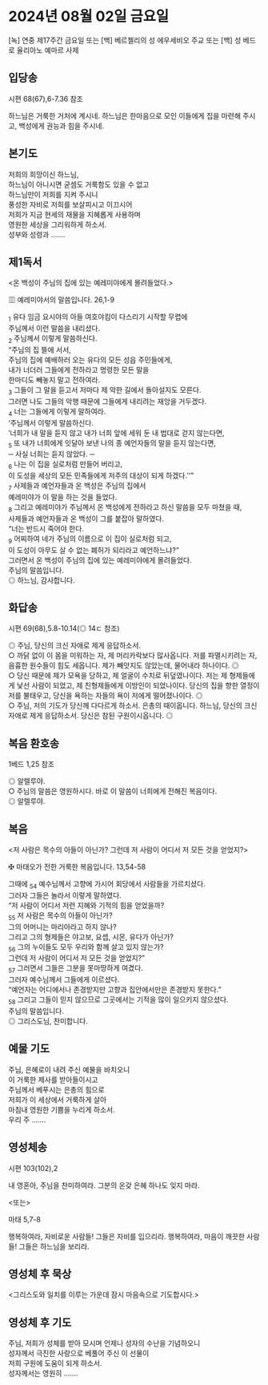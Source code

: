 # 2024년 08월 02일 금요일

[녹] 연중 제17주간 금요일 또는 [백] 베르첼리의 성 에우세비오 주교 또는 [백] 성 베드로 율리아노 예마르 사제  


## 입당송

시편 68(67),6-7.36 참조

하느님은 거룩한 거처에 계시네. 하느님은 한마음으로 모인 이들에게 집을 마련해 주시고, 백성에게 권능과 힘을 주시네.  
  
## 본기도

저희의 희망이신 하느님,  
하느님이 아니시면 굳셈도 거룩함도 있을 수 없고  
하느님만이 저희를 지켜 주시니  
풍성한 자비로 저희를 보살피시고 이끄시어  
저희가 지금 현세의 재물을 지혜롭게 사용하며  
영원한 세상을 그리워하게 하소서.  
성부와 성령과 …….  
  
## 제1독서

<온 백성이 주님의 집에 있는 예레미야에게 몰려들었다.>

▥ 예레미야서의 말씀입니다. 26,1-9

<sub>1</sub> 유다 임금 요시야의 아들 여호야킴이 다스리기 시작할 무렵에  
주님께서 이런 말씀을 내리셨다.  
<sub>2</sub> 주님께서 이렇게 말씀하신다.  
“주님의 집 뜰에 서서,  
주님의 집에 예배하러 오는 유다의 모든 성읍 주민들에게,  
내가 너더러 그들에게 전하라고 명령한 모든 말을  
한마디도 빼놓지 말고 전하여라.  
<sub>3</sub> 그들이 그 말을 듣고서 저마다 제 악한 길에서 돌아설지도 모른다.  
그러면 나도 그들의 악행 때문에 그들에게 내리려는 재앙을 거두겠다.  
<sub>4</sub> 너는 그들에게 이렇게 말하여라.  
‘주님께서 이렇게 말씀하신다.  
′너희가 내 말을 듣지 않고 내가 너희 앞에 세워 둔 내 법대로 걷지 않는다면,  
<sub>5</sub> 또 내가 너희에게 잇달아 보낸 나의 종 예언자들의 말을 듣지 않는다면,  
─ 사실 너희는 듣지 않았다. ─  
<sub>6</sub> 나는 이 집을 실로처럼 만들어 버리고,  
이 도성을 세상의 모든 민족들에게 저주의 대상이 되게 하겠다.′’”  
<sub>7</sub> 사제들과 예언자들과 온 백성은 주님의 집에서  
예레미야가 이 말을 하는 것을 들었다.  
<sub>8</sub> 그리고 예레미야가 주님께서 온 백성에게 전하라고 하신 말씀을 모두 마쳤을 때,  
사제들과 예언자들과 온 백성이 그를 붙잡아 말하였다.  
“너는 반드시 죽어야 한다.  
<sub>9</sub> 어찌하여 네가 주님의 이름으로 이 집이 실로처럼 되고,  
이 도성이 아무도 살 수 없는 폐허가 되리라고 예언하느냐?”  
그러면서 온 백성이 주님의 집에 있는 예레미야에게 몰려들었다.  
주님의 말씀입니다.  
◎ 하느님, 감사합니다.  
  
## 화답송

시편 69(68),5.8-10.14(◎ 14ㄷ 참조)

◎ 주님, 당신의 크신 자애로 제게 응답하소서.  
○ 까닭 없이 이 몸을 미워하는 자, 제 머리카락보다 많사옵니다. 저를 파멸시키려는 자, 음흉한 원수들이 힘도 세옵니다. 제가 빼앗지도 않았는데, 물어내라 하나이다. ◎  
○ 당신 때문에 제가 모욕을 당하고, 제 얼굴이 수치로 뒤덮였나이다. 저는 제 형제들에게 낯선 사람이 되었고, 제 친형제들에게 이방인이 되었나이다. 당신의 집을 향한 열정이 저를 불태우고, 당신을 욕하는 자들의 욕이 저에게 떨어졌나이다. ◎  
○ 주님, 저의 기도가 당신께 다다르게 하소서. 은총의 때이옵니다. 하느님, 당신의 크신 자애로 제게 응답하소서. 당신은 참된 구원이시옵니다. ◎  
  
## 복음 환호송

1베드 1,25 참조

◎ 알렐루야.  
○ 주님의 말씀은 영원하시다. 바로 이 말씀이 너희에게 전해진 복음이다.  
◎ 알렐루야.  
  
## 복음

<저 사람은 목수의 아들이 아닌가? 그런데 저 사람이 어디서 저 모든 것을 얻었지?>

✠ 마태오가 전한 거룩한 복음입니다. 13,54-58

그때에 <sub>54</sub> 예수님께서 고향에 가시어 회당에서 사람들을 가르치셨다.  
그러자 그들은 놀라서 이렇게 말하였다.  
“저 사람이 어디서 저런 지혜와 기적의 힘을 얻었을까?  
<sub>55</sub> 저 사람은 목수의 아들이 아닌가?  
그의 어머니는 마리아라고 하지 않나?  
그리고 그의 형제들은 야고보, 요셉, 시몬, 유다가 아닌가?  
<sub>56</sub> 그의 누이들도 모두 우리와 함께 살고 있지 않는가?  
그런데 저 사람이 어디서 저 모든 것을 얻었지?”  
<sub>57</sub> 그러면서 그들은 그분을 못마땅하게 여겼다.  
그러자 예수님께서 그들에게 이르셨다.  
“예언자는 어디에서나 존경받지만 고향과 집안에서만은 존경받지 못한다.”  
<sub>58</sub> 그리고 그들이 믿지 않으므로 그곳에서는 기적을 많이 일으키지 않으셨다.  
주님의 말씀입니다.  
◎ 그리스도님, 찬미합니다.  
  
## 예물 기도

주님, 은혜로이 내려 주신 예물을 바치오니  
이 거룩한 제사를 받아들이시고  
주님께서 베푸시는 은총의 힘으로  
저희가 이 세상에서 거룩하게 살아  
마침내 영원한 기쁨을 누리게 하소서.  
우리 주 …….  
  
## 영성체송

시편 103(102),2

내 영혼아, 주님을 찬미하여라. 그분의 온갖 은혜 하나도 잊지 마라.  
  
<또는>  
  
마태 5,7-8  
  
행복하여라, 자비로운 사람들! 그들은 자비를 입으리라. 행복하여라, 마음이 깨끗한 사람들! 그들은 하느님을 보리라.  
## 영성체 후 묵상

<그리스도와 일치를 이루는 가운데 잠시 마음속으로 기도합시다.>  
## 영성체 후 기도

주님, 저희가 성체를 받아 모시며 언제나 성자의 수난을 기념하오니  
성자께서 극진한 사랑으로 베풀어 주신 이 선물이  
저희 구원에 도움이 되게 하소서.  
성자께서는 영원히 …….